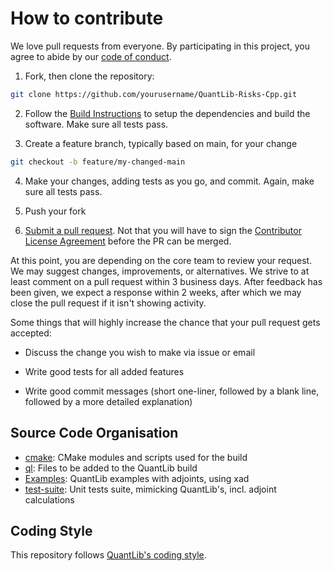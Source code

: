 # How to contribute

We love pull requests from everyone. By participating in this project, you agree to abide
by our [code of conduct](CODE_OF_CONDUCT.md).

1.  Fork, then clone the repository:

```bash
git clone https://github.com/yourusername/QuantLib-Risks-Cpp.git
```

2.  Follow the [Build Instructions](README.md) to setup the dependencies and 
    build the software. Make sure all tests pass.

3.  Create a feature branch, typically based on main, for your change

```bash
git checkout -b feature/my-changed-main
```

4.  Make your changes, adding tests as you go, and commit. Again, make sure all 
    tests pass.

5.  Push your fork 

6.  [Submit a pull request][pr]. Not that you will have to sign the [Contributor License Agreement][cla] 
    before the PR can be merged.

At this point, you are depending on the core team to review your request. 
We may suggest changes, improvements, or alternatives. 
We strive to at least comment on a pull request within 3 business days. 
After feedback has been given, we expect a response within 2 weeks, 
after which we may close the pull request if it isn't showing activity.

Some things that will highly increase the chance that your pull request gets
accepted:

-   Discuss the change you wish to make via issue or email

-   Write good tests for all added features

-   Write good commit messages (short one-liner, followed by a blank line, 
    followed by a more detailed explanation)

## Source Code Organisation

-   [cmake](https://cmake.org): CMake modules and scripts used for the build
-   [ql](ql): Files to be added to the QuantLib build
-   [Examples](Examples): QuantLib examples with adjoints, using xad
-   [test-suite](test-suite): Unit tests suite, mimicking QuantLib's, incl. adjoint calculations

## Coding Style

This repository follows [QuantLib's coding style](https://www.quantlib.org/style.shtml).

[pr]: https://github.com/auto-differentiation/QuantLib-Risks-Cpp/compare/

[cla]: https://gist.github.com/auto-differentiation-dev/ee51f6c0a3365ae2fc2489e092366de2
